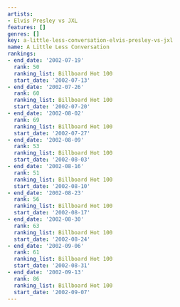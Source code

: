 ```yaml
---
artists:
- Elvis Presley vs JXL
features: []
genres: []
key: a-little-less-conversation-elvis-presley-vs-jxl
name: A Little Less Conversation
rankings:
- end_date: '2002-07-19'
  rank: 50
  ranking_list: Billboard Hot 100
  start_date: '2002-07-13'
- end_date: '2002-07-26'
  rank: 60
  ranking_list: Billboard Hot 100
  start_date: '2002-07-20'
- end_date: '2002-08-02'
  rank: 69
  ranking_list: Billboard Hot 100
  start_date: '2002-07-27'
- end_date: '2002-08-09'
  rank: 53
  ranking_list: Billboard Hot 100
  start_date: '2002-08-03'
- end_date: '2002-08-16'
  rank: 51
  ranking_list: Billboard Hot 100
  start_date: '2002-08-10'
- end_date: '2002-08-23'
  rank: 56
  ranking_list: Billboard Hot 100
  start_date: '2002-08-17'
- end_date: '2002-08-30'
  rank: 63
  ranking_list: Billboard Hot 100
  start_date: '2002-08-24'
- end_date: '2002-09-06'
  rank: 61
  ranking_list: Billboard Hot 100
  start_date: '2002-08-31'
- end_date: '2002-09-13'
  rank: 86
  ranking_list: Billboard Hot 100
  start_date: '2002-09-07'
---
```



